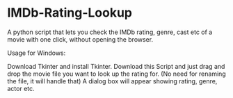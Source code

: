 # IMDb-Rating-Lookup
A python script that lets you check the IMDb rating, genre, cast etc of a movie with one click, without opening the browser.


Usage for Windows:

Download Tkinter and install Tkinter.
Download this Script and just drag and drop the movie file you want to look up the rating for.
(No need for renaming the file, it will handle that)
A dialog box will appear showing rating, genre, actor etc.
